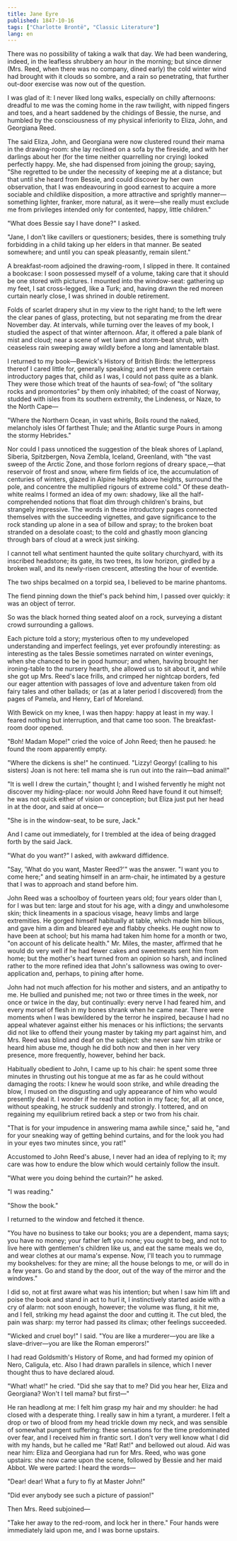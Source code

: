 ```yaml
---
title: Jane Eyre
published: 1847-10-16
tags: ["Charlotte Brontë", "Classic Literature"]
lang: en
---
```


There was no possibility of taking a walk that day. We had been wandering, indeed, in the leafless shrubbery an hour in the morning; but since dinner (Mrs. Reed, when there was no company, dined early) the cold winter wind had brought with it clouds so sombre, and a rain so penetrating, that further out-door exercise was now out of the question.

I was glad of it: I never liked long walks, especially on chilly afternoons: dreadful to me was the coming home in the raw twilight, with nipped fingers and toes, and a heart saddened by the chidings of Bessie, the nurse, and humbled by the consciousness of my physical inferiority to Eliza, John, and Georgiana Reed.

The said Eliza, John, and Georgiana were now clustered round their mama in the drawing-room: she lay reclined on a sofa by the fireside, and with her darlings about her (for the time neither quarrelling nor crying) looked perfectly happy. Me, she had dispensed from joining the group; saying, "She regretted to be under the necessity of keeping me at a distance; but that until she heard from Bessie, and could discover by her own observation, that I was endeavouring in good earnest to acquire a more sociable and childlike disposition, a more attractive and sprightly manner—something lighter, franker, more natural, as it were—she really must exclude me from privileges intended only for contented, happy, little children."

"What does Bessie say I have done?" I asked.

"Jane, I don't like cavillers or questioners; besides, there is something truly forbidding in a child taking up her elders in that manner. Be seated somewhere; and until you can speak pleasantly, remain silent."

A breakfast-room adjoined the drawing-room, I slipped in there. It contained a bookcase: I soon possessed myself of a volume, taking care that it should be one stored with pictures. I mounted into the window-seat: gathering up my feet, I sat cross-legged, like a Turk; and, having drawn the red moreen curtain nearly close, I was shrined in double retirement.

Folds of scarlet drapery shut in my view to the right hand; to the left were the clear panes of glass, protecting, but not separating me from the drear November day. At intervals, while turning over the leaves of my book, I studied the aspect of that winter afternoon. Afar, it offered a pale blank of mist and cloud; near a scene of wet lawn and storm-beat shrub, with ceaseless rain sweeping away wildly before a long and lamentable blast.

I returned to my book—Bewick's History of British Birds: the letterpress thereof I cared little for, generally speaking; and yet there were certain introductory pages that, child as I was, I could not pass quite as a blank. They were those which treat of the haunts of sea-fowl; of "the solitary rocks and promontories" by them only inhabited; of the coast of Norway, studded with isles from its southern extremity, the Lindeness, or Naze, to the North Cape—

"Where the Northern Ocean, in vast whirls, Boils round the naked, melancholy isles Of farthest Thule; and the Atlantic surge Pours in among the stormy Hebrides."

Nor could I pass unnoticed the suggestion of the bleak shores of Lapland, Siberia, Spitzbergen, Nova Zembla, Iceland, Greenland, with "the vast sweep of the Arctic Zone, and those forlorn regions of dreary space,—that reservoir of frost and snow, where firm fields of ice, the accumulation of centuries of winters, glazed in Alpine heights above heights, surround the pole, and concentre the multiplied rigours of extreme cold." Of these death-white realms I formed an idea of my own: shadowy, like all the half-comprehended notions that float dim through children's brains, but strangely impressive. The words in these introductory pages connected themselves with the succeeding vignettes, and gave significance to the rock standing up alone in a sea of billow and spray; to the broken boat stranded on a desolate coast; to the cold and ghastly moon glancing through bars of cloud at a wreck just sinking.

I cannot tell what sentiment haunted the quite solitary churchyard, with its inscribed headstone; its gate, its two trees, its low horizon, girdled by a broken wall, and its newly-risen crescent, attesting the hour of eventide.

The two ships becalmed on a torpid sea, I believed to be marine phantoms.

The fiend pinning down the thief's pack behind him, I passed over quickly: it was an object of terror.

So was the black horned thing seated aloof on a rock, surveying a distant crowd surrounding a gallows.

Each picture told a story; mysterious often to my undeveloped understanding and imperfect feelings, yet ever profoundly interesting: as interesting as the tales Bessie sometimes narrated on winter evenings, when she chanced to be in good humour; and when, having brought her ironing-table to the nursery hearth, she allowed us to sit about it, and while she got up Mrs. Reed's lace frills, and crimped her nightcap borders, fed our eager attention with passages of love and adventure taken from old fairy tales and other ballads; or (as at a later period I discovered) from the pages of Pamela, and Henry, Earl of Moreland.

With Bewick on my knee, I was then happy: happy at least in my way. I feared nothing but interruption, and that came too soon. The breakfast-room door opened.

"Boh! Madam Mope!" cried the voice of John Reed; then he paused: he found the room apparently empty.

"Where the dickens is she!" he continued. "Lizzy! Georgy! (calling to his sisters) Joan is not here: tell mama she is run out into the rain—bad animal!"

"It is well I drew the curtain," thought I; and I wished fervently he might not discover my hiding-place: nor would John Reed have found it out himself; he was not quick either of vision or conception; but Eliza just put her head in at the door, and said at once—

"She is in the window-seat, to be sure, Jack."

And I came out immediately, for I trembled at the idea of being dragged forth by the said Jack.

"What do you want?" I asked, with awkward diffidence.

"Say, 'What do you want, Master Reed?'" was the answer. "I want you to come here;" and seating himself in an arm-chair, he intimated by a gesture that I was to approach and stand before him.

John Reed was a schoolboy of fourteen years old; four years older than I, for I was but ten: large and stout for his age, with a dingy and unwholesome skin; thick lineaments in a spacious visage, heavy limbs and large extremities. He gorged himself habitually at table, which made him bilious, and gave him a dim and bleared eye and flabby cheeks. He ought now to have been at school; but his mama had taken him home for a month or two, "on account of his delicate health." Mr. Miles, the master, affirmed that he would do very well if he had fewer cakes and sweetmeats sent him from home; but the mother's heart turned from an opinion so harsh, and inclined rather to the more refined idea that John's sallowness was owing to over-application and, perhaps, to pining after home.

John had not much affection for his mother and sisters, and an antipathy to me. He bullied and punished me; not two or three times in the week, nor once or twice in the day, but continually: every nerve I had feared him, and every morsel of flesh in my bones shrank when he came near. There were moments when I was bewildered by the terror he inspired, because I had no appeal whatever against either his menaces or his inflictions; the servants did not like to offend their young master by taking my part against him, and Mrs. Reed was blind and deaf on the subject: she never saw him strike or heard him abuse me, though he did both now and then in her very presence, more frequently, however, behind her back.

Habitually obedient to John, I came up to his chair: he spent some three minutes in thrusting out his tongue at me as far as he could without damaging the roots: I knew he would soon strike, and while dreading the blow, I mused on the disgusting and ugly appearance of him who would presently deal it. I wonder if he read that notion in my face; for, all at once, without speaking, he struck suddenly and strongly. I tottered, and on regaining my equilibrium retired back a step or two from his chair.

"That is for your impudence in answering mama awhile since," said he, "and for your sneaking way of getting behind curtains, and for the look you had in your eyes two minutes since, you rat!"

Accustomed to John Reed's abuse, I never had an idea of replying to it; my care was how to endure the blow which would certainly follow the insult.

"What were you doing behind the curtain?" he asked.

"I was reading."

"Show the book."

I returned to the window and fetched it thence.

"You have no business to take our books; you are a dependent, mama says; you have no money; your father left you none; you ought to beg, and not to live here with gentlemen's children like us, and eat the same meals we do, and wear clothes at our mama's expense. Now, I'll teach you to rummage my bookshelves: for they are mine; all the house belongs to me, or will do in a few years. Go and stand by the door, out of the way of the mirror and the windows."

I did so, not at first aware what was his intention; but when I saw him lift and poise the book and stand in act to hurl it, I instinctively started aside with a cry of alarm: not soon enough, however; the volume was flung, it hit me, and I fell, striking my head against the door and cutting it. The cut bled, the pain was sharp: my terror had passed its climax; other feelings succeeded.

"Wicked and cruel boy!" I said. "You are like a murderer—you are like a slave-driver—you are like the Roman emperors!"

I had read Goldsmith's History of Rome, and had formed my opinion of Nero, Caligula, etc. Also I had drawn parallels in silence, which I never thought thus to have declared aloud.

"What! what!" he cried. "Did she say that to me? Did you hear her, Eliza and Georgiana? Won't I tell mama? but first—"

He ran headlong at me: I felt him grasp my hair and my shoulder: he had closed with a desperate thing. I really saw in him a tyrant, a murderer. I felt a drop or two of blood from my head trickle down my neck, and was sensible of somewhat pungent suffering: these sensations for the time predominated over fear, and I received him in frantic sort. I don't very well know what I did with my hands, but he called me "Rat! Rat!" and bellowed out aloud. Aid was near him: Eliza and Georgiana had run for Mrs. Reed, who was gone upstairs: she now came upon the scene, followed by Bessie and her maid Abbot. We were parted: I heard the words—

"Dear! dear! What a fury to fly at Master John!"

"Did ever anybody see such a picture of passion!"

Then Mrs. Reed subjoined—

"Take her away to the red-room, and lock her in there." Four hands were immediately laid upon me, and I was borne upstairs.
